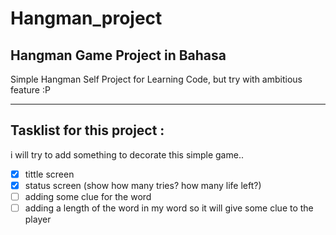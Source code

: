 # Hangman_project

## Hangman Game Project in Bahasa

Simple Hangman Self Project for Learning Code, but try with ambitious feature :P

---

## Tasklist for this project :

i will try to add something to decorate this simple game..

- [x] tittle screen
- [x] status screen (show how many tries? how many life left?)
- [ ] adding some clue for the word
- [ ] adding a length of the word in my word so it will give some clue to the player
